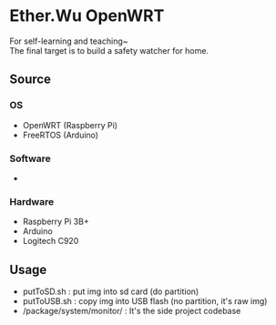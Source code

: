 # Ether.Wu OpenWRT
For self-learning and teaching~    
The final target is to build a safety watcher for home.     

## Source
### OS
- OpenWRT (Raspberry Pi)
- FreeRTOS (Arduino)

### Software
-

### Hardware
- Raspberry Pi 3B+
- Arduino
- Logitech C920

## Usage
- putToSD.sh : put img into sd card (do partition)
- putToUSB.sh : copy img into USB flash (no partition, it's raw img)
- /package/system/monitor/ : It's the side project codebase
